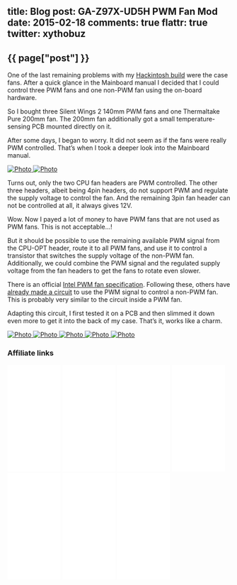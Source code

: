 title: Blog
post: GA-Z97X-UD5H PWM Fan Mod
date: 2015-02-18
comments: true
flattr: true
twitter: xythobuz
---

## {{ page["post"] }}
<!--%
from datetime import datetime
date = datetime.strptime(page["date"], "%Y-%m-%d").strftime("%B %d, %Y")
print "*Posted at %s.*" % date
%-->

One of the last remaining problems with my [Hackintosh build](http://xythobuz.de/2015_01_31_hackintosh.html) were the case fans. After a quick glance in the Mainboard manual I decided that I could control three PWM fans and one non-PWM fan using the on-board hardware.

So I bought three Silent Wings 2 140mm PWM fans and one Thermaltake Pure 200mm fan. The 200mm fan additionally got a small temperature-sensing PCB mounted directly on it.

After some days, I began to worry. It did not seem as if the fans were really PWM controlled. That’s when I took a deeper look into the Mainboard manual.

<div class="yoxview">
    <a href="img/fans1.png" class="thumbnail">
        <img src="img/fans1_small.png" alt="Photo" title="Manual excerpt">
    </a>
    <a href="img/fans2.png" class="thumbnail">
        <img src="img/fans2_small.png" alt="Photo" title="Mainboard review excerpt">
    </a>
</div>

Turns out, only the two CPU fan headers are PWM controlled. The other three headers, albeit being 4pin headers, do not support PWM and regulate the supply voltage to control the fan. And the remaining 3pin fan header can not be controlled at all, it always gives 12V.

Wow. Now I payed a lot of money to have PWM fans that are not used as PWM fans. This is not acceptable...!

But it should be possible to use the remaining available PWM signal from the CPU-OPT header, route it to all PWM fans, and use it to control a transistor that switches the supply voltage of the non-PWM fan. Additionally, we could combine the PWM signal and the regulated supply voltage from the fan headers to get the fans to rotate even slower.

There is an official [Intel PWM fan specification](http://www.formfactors.org/developer%5Cspecs%5Crev1_2_public.pdf). Following these, others have [already made a circuit](http://www.techpowerup.com/forums/threads/so-you-want-pwm-control-of-your-3-pin-fan.115752/) to use the PWM signal to control a non-PWM fan. This is probably very similar to the circuit inside a PWM fan.

Adapting this circuit, I first tested it on a PCB and then slimmed it down even more to get it into the back of my case. That’s it, works like a charm.

<div class="yoxview">
    <a href="img/fans3.jpg" class="thumbnail">
        <img src="img/fans3_small.jpg" alt="Photo" title="First schematic drawings">
    </a>
    <a href="img/fans4.jpg" class="thumbnail">
        <img src="img/fans4_small.jpg" alt="Photo" title="Final schematic">
    </a>
    <a href="img/fans5.jpg" class="thumbnail">
        <img src="img/fans5_small.jpg" alt="Photo" title="First PCB test">
    </a>
    <a href="img/fans6.jpg" class="thumbnail">
        <img src="img/fans6_small.jpg" alt="Photo" title="First PCB, wrapped">
    </a>
    <a href="img/fans7.jpg" class="thumbnail">
        <img src="img/fans7_small.jpg" alt="Photo" title="Final form">
    </a>
</div>

### Affiliate links

<iframe style="width:120px;height:240px;" marginwidth="0" marginheight="0" scrolling="no" frameborder="0" src="//ws-eu.amazon-adsystem.com/widgets/q?ServiceVersion=20070822&OneJS=1&Operation=GetAdHtml&MarketPlace=DE&source=ss&ref=ss_til&ad_type=product_link&tracking_id=xythobuzorg-21&marketplace=amazon&region=DE&placement=B00K9R1KLW&asins=B00K9R1KLW&linkId=OCW45GIRZOZFZVS2&show_border=true&link_opens_in_new_window=true">
</iframe>

<iframe style="width:120px;height:240px;" marginwidth="0" marginheight="0" scrolling="no" frameborder="0" src="//ws-eu.amazon-adsystem.com/widgets/q?ServiceVersion=20070822&OneJS=1&Operation=GetAdHtml&MarketPlace=DE&source=ss&ref=ss_til&ad_type=product_link&tracking_id=xythobuzorg-21&marketplace=amazon&region=DE&placement=B00AKO0GRI&asins=B00AKO0GRI&linkId=D6BYOYZ4PQGYKJSV&show_border=true&link_opens_in_new_window=true">
</iframe>

<iframe style="width:120px;height:240px;" marginwidth="0" marginheight="0" scrolling="no" frameborder="0" src="//ws-eu.amazon-adsystem.com/widgets/q?ServiceVersion=20070822&OneJS=1&Operation=GetAdHtml&MarketPlace=DE&source=ss&ref=ss_til&ad_type=product_link&tracking_id=xythobuzorg-21&marketplace=amazon&region=DE&placement=B00KESSNFM&asins=B00KESSNFM&linkId=QRUOKJX7YXKH42UV&show_border=true&link_opens_in_new_window=true">
</iframe>

<iframe style="width:120px;height:240px;" marginwidth="0" marginheight="0" scrolling="no" frameborder="0" src="//ws-eu.amazon-adsystem.com/widgets/q?ServiceVersion=20070822&OneJS=1&Operation=GetAdHtml&MarketPlace=DE&source=ss&ref=ss_til&ad_type=product_link&tracking_id=xythobuzorg-21&marketplace=amazon&region=DE&placement=B005OQIDCC&asins=B005OQIDCC&linkId=XYQ2NBTOZDPGWV77&show_border=true&link_opens_in_new_window=true">
</iframe>

<iframe style="width:120px;height:240px;" marginwidth="0" marginheight="0" scrolling="no" frameborder="0" src="//ws-eu.amazon-adsystem.com/widgets/q?ServiceVersion=20070822&OneJS=1&Operation=GetAdHtml&MarketPlace=DE&source=ss&ref=ss_til&ad_type=product_link&tracking_id=xythobuzorg-21&marketplace=amazon&region=DE&placement=B00KHU1SOK&asins=B00KHU1SOK&linkId=FASON76UURJMIW4H&show_border=true&link_opens_in_new_window=true">
</iframe>

<iframe style="width:120px;height:240px;" marginwidth="0" marginheight="0" scrolling="no" frameborder="0" src="//ws-eu.amazon-adsystem.com/widgets/q?ServiceVersion=20070822&OneJS=1&Operation=GetAdHtml&MarketPlace=DE&source=ss&ref=ss_til&ad_type=product_link&tracking_id=xythobuzorg-21&marketplace=amazon&region=DE&placement=B00188K5FI&asins=B00188K5FI&linkId=ELXR5Y4EAO2YNDKC&show_border=true&link_opens_in_new_window=true">
</iframe>

<iframe style="width:120px;height:240px;" marginwidth="0" marginheight="0" scrolling="no" frameborder="0" src="//ws-eu.amazon-adsystem.com/widgets/q?ServiceVersion=20070822&OneJS=1&Operation=GetAdHtml&MarketPlace=DE&source=ss&ref=ss_til&ad_type=product_link&tracking_id=xythobuzorg-21&marketplace=amazon&region=DE&placement=B00CSM5YJA&asins=B00CSM5YJA&linkId=K6O55EESGTI3BI4H&show_border=true&link_opens_in_new_window=true">
</iframe>

